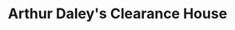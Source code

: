 ---
title: "Arthur Daley's Clearance House"
url: /melbourne/arthur-daleys-clearance-house/
shop: charity
---